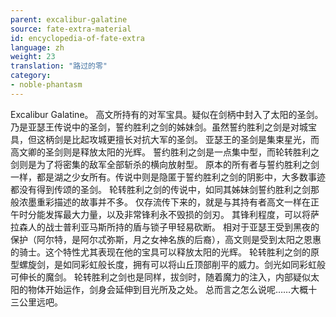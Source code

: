```yaml
---
parent: excalibur-galatine
source: fate-extra-material
id: encyclopedia-of-fate-extra
language: zh
weight: 23
translation: "路过的零"
category:
- noble-phantasm
---
```


Excalibur Galatine。
高文所持有的对军宝具。疑似在剑柄中封入了太阳的圣剑。
乃是亚瑟王传说中的圣剑，誓约胜利之剑的姊妹剑。虽然誓约胜利之剑是对城宝具，但这柄剑是比起攻城更擅长对抗大军的圣剑。
亚瑟王的圣剑是集束星光，而高文卿的圣剑则是释放太阳的光辉。
誓约胜利之剑是一点集中型，而轮转胜利之剑则是为了将密集的敌军全部斩杀的横向放射型。
原本的所有者与誓约胜利之剑一样，都是湖之少女所有。传说中则是隐匿于誓约胜利之剑的阴影中，大多数事迹都没有得到传颂的圣剑。
轮转胜利之剑的传说中，如同其姊妹剑誓约胜利之剑那般浓墨重彩描述的故事并不多。
仅存流传下来的，就是与其持有者高文一样在正午时分能发挥最大力量，以及非常锋利永不毁损的剑刃。
其锋利程度，可以将萨拉森人的战士普利亚马斯所持的盾与锁子甲轻易砍断。
相对于亚瑟王受到黑夜的保护（阿尔特，是阿尔忒弥斯，月之女神名族的后裔），高文则是受到太阳之恩惠的骑士。这个特性尤其表现在他的宝具可以释放太阳的光辉。
轮转胜利之剑的原型螺旋剑，是如同彩虹般长度，拥有可以将山丘顶部削平的威力。剑光如同彩虹般可伸长的魔剑。
轮转胜利之剑也是同样，拔剑时，随着魔力的注入，内部疑似太阳的物体开始运作，剑身会延伸到目光所及之处。
总而言之怎么说呢……大概十三公里远吧。
